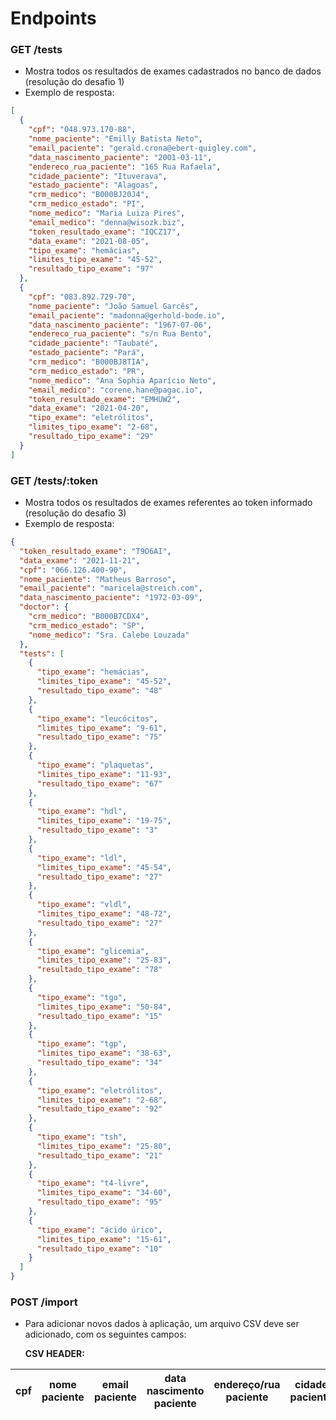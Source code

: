 # Endpoints

### **GET /tests**

- Mostra todos os resultados de exames cadastrados no banco de dados (resolução do desafio 1)
- Exemplo de resposta:

```json
[
  {
    "cpf": "048.973.170-88",
    "nome_paciente": "Emilly Batista Neto",
    "email_paciente": "gerald.crona@ebert-quigley.com",
    "data_nascimento_paciente": "2001-03-11",
    "endereco_rua_paciente": "165 Rua Rafaela",
    "cidade_paciente": "Ituverava",
    "estado_paciente": "Alagoas",
    "crm_medico": "B000BJ20J4",
    "crm_medico_estado": "PI",
    "nome_medico": "Maria Luiza Pires",
    "email_medico": "denna@wisozk.biz",
    "token_resultado_exame": "IQCZ17",
    "data_exame": "2021-08-05",
    "tipo_exame": "hemácias",
    "limites_tipo_exame": "45-52",
    "resultado_tipo_exame": "97"
  },
  {
    "cpf": "083.892.729-70",
    "nome_paciente": "João Samuel Garcês",
    "email_paciente": "madonna@gerhold-bode.io",
    "data_nascimento_paciente": "1967-07-06",
    "endereco_rua_paciente": "s/n Rua Bento",
    "cidade_paciente": "Taubaté",
    "estado_paciente": "Pará",
    "crm_medico": "B000BJ8TIA",
    "crm_medico_estado": "PR",
    "nome_medico": "Ana Sophia Aparício Neto",
    "email_medico": "corene.hane@pagac.io",
    "token_resultado_exame": "EMHUW2",
    "data_exame": "2021-04-20",
    "tipo_exame": "eletrólitos",
    "limites_tipo_exame": "2-68",
    "resultado_tipo_exame": "29"
  }
]
```

### **GET /tests/:token**

- Mostra todos os resultados de exames referentes ao token informado (resolução do desafio 3)
- Exemplo de resposta:

```json
{
  "token_resultado_exame": "T9O6AI",
  "data_exame": "2021-11-21",
  "cpf": "066.126.400-90",
  "nome_paciente": "Matheus Barroso",
  "email_paciente": "maricela@streich.com",
  "data_nascimento_paciente": "1972-03-09",
  "doctor": {
    "crm_medico": "B000B7CDX4",
    "crm_medico_estado": "SP",
    "nome_medico": "Sra. Calebe Louzada"
  },
  "tests": [
    {
      "tipo_exame": "hemácias",
      "limites_tipo_exame": "45-52",
      "resultado_tipo_exame": "48"
    },
    {
      "tipo_exame": "leucócitos",
      "limites_tipo_exame": "9-61",
      "resultado_tipo_exame": "75"
    },
    {
      "tipo_exame": "plaquetas",
      "limites_tipo_exame": "11-93",
      "resultado_tipo_exame": "67"
    },
    {
      "tipo_exame": "hdl",
      "limites_tipo_exame": "19-75",
      "resultado_tipo_exame": "3"
    },
    {
      "tipo_exame": "ldl",
      "limites_tipo_exame": "45-54",
      "resultado_tipo_exame": "27"
    },
    {
      "tipo_exame": "vldl",
      "limites_tipo_exame": "48-72",
      "resultado_tipo_exame": "27"
    },
    {
      "tipo_exame": "glicemia",
      "limites_tipo_exame": "25-83",
      "resultado_tipo_exame": "78"
    },
    {
      "tipo_exame": "tgo",
      "limites_tipo_exame": "50-84",
      "resultado_tipo_exame": "15"
    },
    {
      "tipo_exame": "tgp",
      "limites_tipo_exame": "38-63",
      "resultado_tipo_exame": "34"
    },
    {
      "tipo_exame": "eletrólitos",
      "limites_tipo_exame": "2-68",
      "resultado_tipo_exame": "92"
    },
    {
      "tipo_exame": "tsh",
      "limites_tipo_exame": "25-80",
      "resultado_tipo_exame": "21"
    },
    {
      "tipo_exame": "t4-livre",
      "limites_tipo_exame": "34-60",
      "resultado_tipo_exame": "95"
    },
    {
      "tipo_exame": "ácido úrico",
      "limites_tipo_exame": "15-61",
      "resultado_tipo_exame": "10"
    }
  ]
}
```

### **POST /import**

- Para adicionar novos dados à aplicação, um arquivo CSV deve ser adicionado, com os seguintes campos:

  **CSV HEADER:**

| cpf | nome paciente | email paciente | data nascimento paciente | endereço/rua paciente | cidade paciente | estado paciente | crm médico | crm médico estado | nome médico | email médico | token resultado exame | data exame | tipo exame | limites tipo exame | resultado tipo exame |
| :-: | :-----------: | :------------: | :----------------------: | :-------------------: | :-------------: | :-------------: | :--------: | :---------------: | :---------: | :----------: | :-------------------: | :--------: | :--------: | :----------------: | :------------------: |
